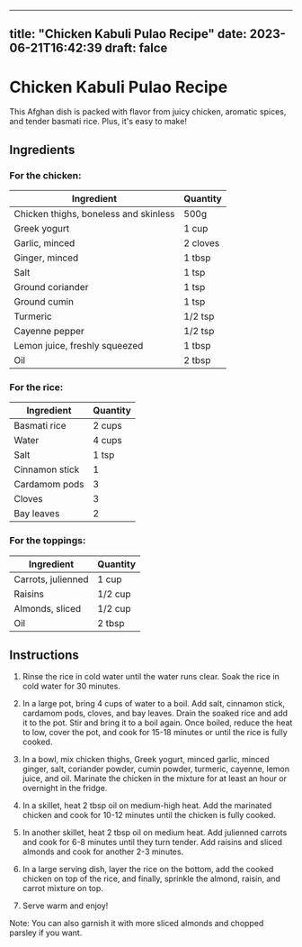 
---
title: "Chicken Kabuli Pulao Recipe"
date: 2023-06-21T16:42:39
draft: falce
---

# Chicken Kabuli Pulao Recipe

This Afghan dish is packed with flavor from juicy chicken, aromatic spices, and tender basmati rice. Plus, it's easy to make!

## Ingredients

### For the chicken:

| Ingredient | Quantity |
|------------|----------|
| Chicken thighs, boneless and skinless | 500g |
| Greek yogurt | 1 cup |
| Garlic, minced | 2 cloves |
| Ginger, minced | 1 tbsp |
| Salt | 1 tsp |
| Ground coriander | 1 tsp |
| Ground cumin | 1 tsp |
| Turmeric | 1/2 tsp |
| Cayenne pepper | 1/2 tsp |
| Lemon juice, freshly squeezed | 1 tbsp |
| Oil | 2 tbsp |

### For the rice:

| Ingredient | Quantity |
|------------|----------|
| Basmati rice | 2 cups |
| Water | 4 cups |
| Salt | 1 tsp |
| Cinnamon stick | 1 |
| Cardamom pods | 3 |
| Cloves | 3 |
| Bay leaves | 2 |

### For the toppings:

| Ingredient | Quantity |
|------------|----------|
| Carrots, julienned | 1 cup |
| Raisins | 1/2 cup |
| Almonds, sliced | 1/2 cup |
| Oil | 2 tbsp |

## Instructions

1. Rinse the rice in cold water until the water runs clear. Soak the rice in cold water for 30 minutes.

2. In a large pot, bring 4 cups of water to a boil. Add salt, cinnamon stick, cardamom pods, cloves, and bay leaves. Drain the soaked rice and add it to the pot. Stir and bring it to a boil again. Once boiled, reduce the heat to low, cover the pot, and cook for 15-18 minutes or until the rice is fully cooked.

3. In a bowl, mix chicken thighs, Greek yogurt, minced garlic, minced ginger, salt, coriander powder, cumin powder, turmeric, cayenne, lemon juice, and oil. Marinate the chicken in the mixture for at least an hour or overnight in the fridge.

4. In a skillet, heat 2 tbsp oil on medium-high heat. Add the marinated chicken and cook for 10-12 minutes until the chicken is fully cooked.

5. In another skillet, heat 2 tbsp oil on medium heat. Add julienned carrots and cook for 6-8 minutes until they turn tender. Add raisins and sliced almonds and cook for another 2-3 minutes.

6. In a large serving dish, layer the rice on the bottom, add the cooked chicken on top of the rice, and finally, sprinkle the almond, raisin, and carrot mixture on top.

7. Serve warm and enjoy!

Note: You can also garnish it with more sliced almonds and chopped parsley if you want.
